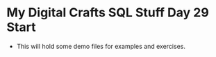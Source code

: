 # My Digital Crafts SQL Stuff Day 29 Start

* This will hold some demo files for examples and exercises.
